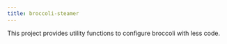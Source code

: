 ```yaml
---
title: broccoli-steamer
---
```


This project provides utility functions to configure broccoli with less code.
